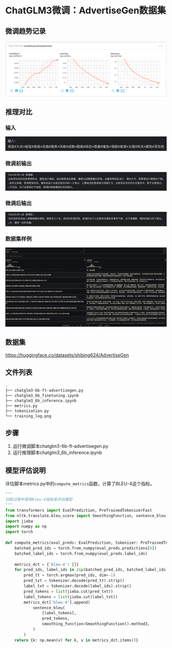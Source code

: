# ChatGLM3微调：AdvertiseGen数据集

## 微调趋势记录
![training_log](./training_log.png)

## 推理对比
### 输入
![img.png](img/input.png)
### 微调前输出
![img.png](img/before.png)
### 微调后输出
![img.png](img/after.png)
### 数据集样例
![img.png](img/samples.png)

## 数据集
https://huggingface.co/datasets/shibing624/AdvertiseGen

## 文件列表
```
.
├── chatglm3-6b-ft-advertisegen.py
├── chatglm3_6b_finetuning.ipynb
├── chatglm3_6b_inference.ipynb
├── metrics.py
├── tokenization.py
└── training_log.png
```

## 步骤
1. 运行微调脚本chatglm3-6b-ft-advertisegen.py
2. 运行推理脚本chatglm3_6b_inference.ipynb

## 模型评估说明
评估脚本metrics.py中的`compute_metrics`函数，计算了BLEU-4这个指标。
```python
"""
训练过程中使用bleu-4指标来评估模型
"""
from transformers import EvalPrediction, PreTrainedTokenizerFast
from nltk.translate.bleu_score import SmoothingFunction, sentence_bleu
import jieba
import numpy as np
import torch

def compute_metrics(eval_preds: EvalPrediction, tokenizer: PreTrainedTokenizerFast):
    batched_pred_ids = torch.from_numpy(eval_preds.predictions[0])
    batched_label_ids = torch.from_numpy(eval_preds.label_ids)

    metrics_dct = {'bleu-4': []}
    for pred_ids, label_ids in zip(batched_pred_ids, batched_label_ids):
        pred_tt = torch.argmax(pred_ids, dim=-1)
        pred_txt = tokenizer.decode(pred_tt).strip()
        label_txt = tokenizer.decode(label_ids).strip()
        pred_tokens = list(jieba.cut(pred_txt))
        label_tokens = list(jieba.cut(label_txt))
        metrics_dct['bleu-4'].append(
            sentence_bleu(
                [label_tokens],
                pred_tokens,
                smoothing_function=SmoothingFunction().method3,
            )
        )
    return {k: np.mean(v) for k, v in metrics_dct.items()}
```
